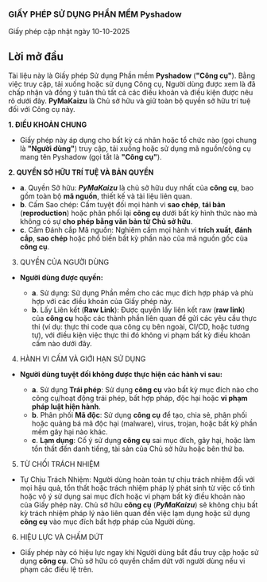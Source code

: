 ### GIẤY PHÉP SỬ DỤNG PHẦN MỀM **Pyshadow**

Giấy phép cập nhật ngày 10-10-2025

## Lời mở đầu

Tài liệu này là Giấy phép Sử dụng Phần mềm **Pyshadow** (**"Công cụ"**). Bằng việc truy cập, tải xuống hoặc sử dụng Công cụ, Người dùng được xem là đã chấp nhận và đồng ý tuân thủ tất cả các điều khoản và điều kiện được nêu rõ dưới đây. **PyMaKaizu** là Chủ sở hữu và giữ toàn bộ quyền sở hữu trí tuệ đối với Công cụ này.

**1. ĐIỀU KHOẢN CHUNG**
 - Giấy phép này áp dụng cho bất kỳ cá nhân hoặc tổ chức nào (gọi chung là **"Người dùng"**) truy cập, tải xuống hoặc sử dụng mã nguồn/công cụ mang tên Pyshadow (gọi tắt là **"Công cụ"**).

**2. QUYỀN SỞ HỮU TRÍ TUỆ VÀ BẢN QUYỀN**
 - **a**. Quyền Sở hữu: ***PyMaKaizu*** là chủ sở hữu duy nhất của **công cụ**, bao gồm toàn bộ **mã nguồn**, thiết kế và tài liệu liên quan.
 - **b**. Cấm Sao chép: Cấm tuyệt đối mọi hành vi **sao chép**, **tái bản** (**reproduction**) hoặc phân phối lại **công cụ** dưới bất kỳ hình thức nào mà không có sự **cho phép bằng văn bản từ Chủ sở hữu**.
 - **c**. Cấm Đánh cắp Mã nguồn: Nghiêm cấm mọi hành vi **trích xuất**, **đánh cắp**, **sao chép** hoặc phổ biến bất kỳ phần nào của mã nguồn gốc của **công cụ**.

3. QUYỀN CỦA NGƯỜI DÙNG
- **Người dùng được quyền:**

    - **a**. Sử dụng: Sử dụng Phần mềm cho các mục đích hợp pháp và phù hợp với các điều khoản của Giấy phép này.
    - **b**. Lấy Liên kết (**Raw Link**): Được quyền lấy liên kết raw (**raw link**) của **công cụ** hoặc các thành phần liên quan để gửi các yêu cầu thực thi (ví dụ: thực thi code qua công cụ bên ngoài, CI/CD, hoặc tương tự), với điều kiện việc thực thi đó không vi phạm bất kỳ điều khoản cấm nào dưới đây.

4. HÀNH VI CẤM VÀ GIỚI HẠN SỬ DỤNG
 - **Người dùng tuyệt đối không được thực hiện các hành vi sau:**

     - **a**. Sử dụng **Trái phép**: Sử dụng **công cụ** vào bất kỳ mục đích nào cho công cụ/hoạt động trái phép, bất hợp pháp, độc hại hoặc **vi phạm pháp luật hiện hành**.
     - **b**. Phân phối **Mã độc**: Sử dụng **công cụ** để tạo, chia sẻ, phân phối hoặc quảng bá mã độc hại (malware), virus, trojan, hoặc bất kỳ phần mềm gây hại nào khác.
     - **c**. **Lạm dụng**: Cố ý sử dụng **công cụ** sai mục đích, gây hại, hoặc làm tổn thất đến danh tiếng, tài sản của Chủ sở hữu hoặc bên thứ ba.

5. TỪ CHỐI TRÁCH NHIỆM
 - Tự Chịu Trách Nhiệm: Người dùng hoàn toàn tự chịu trách nhiệm đối với mọi hậu quả, tổn thất hoặc trách nhiệm pháp lý phát sinh từ việc cố tình hoặc vô ý sử dụng sai mục đích hoặc vi phạm bất kỳ điều khoản nào của Giấy phép này. Chủ sở hữu **công cụ** (***PyMaKaizu***) sẽ không chịu bất kỳ trách nhiệm pháp lý nào liên quan đến việc lạm dụng hoặc sử dụng **công cụ** vào mục đích bất hợp pháp của Người dùng.

6. HIỆU LỰC VÀ CHẤM DỨT
 - Giấy phép này có hiệu lực ngay khi Người dùng bắt đầu truy cập hoặc sử dụng **công cụ**. Chủ sở hữu có quyền chấm dứt với người dùng nếu vi phạm các điều lệ trên.

